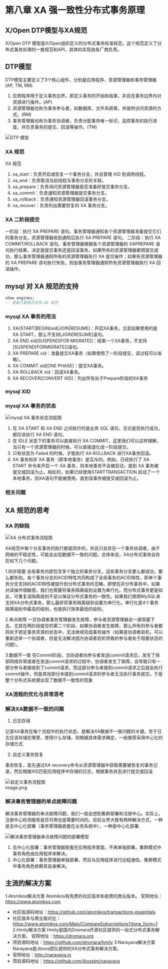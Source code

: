 # 第八章 XA 强一致性分布式事务原理

## X/Open DTP模型与XA规范

X/Open DTP 模型是X/Open组织定义的分布式事务标准规范，这个规范定义了分布式事务处理的一套规范和API，具体的实现由各厂商负责。

## DTP模型

DTP模型主要定义了3个核心组件，分别是应用程序、资源管理器和事务管理器(AP, TM, RM)
1. 应用程序用于定义事务边界，即定义事务的开始和结束，并且在事务边界内对资源进行操作。(AP)
2. 资源管理器也称为事务参与者，如数据库、文件系统等，并提供访问资源的方式。(RM)
3. 事务管理器也称为事务协调者，负责分配事务唯一标识，监控事务的执行进度，并负责事务的提交、回滚等操作。(TM)

![DTP 模型](https://shubuzuo.coding.net/p/image-host/d/image-host/git/raw/master/images/2022-07/2022-07-14/pic_1657760516242-46.png)  

### XA 规范

XA 规范
1. xa_start：负责开启或恢复一个事务分支，并且管理 XID 到调用线程。
2. xa_end：负责取消当前线程与事务分支的关联。
3. xa_prepare：负责询问资源管理器是否准备好提交事务分支。
4. xa_commit：负责通知资源管理器提交事务分支。
5. xa_rollback：负责通知资源管理器回滚事务分支。
6. xa_recover：负责列出需要恢复的 XA 事务分支。

### XA 二阶段提交

一阶段：执行 XA PREPARE 语句。事务管理器通知各个资源管理器准备提交它们的事务分支。资源管理器收到通知后执行 XA PREPARE 语句。
二阶段：执行 XA COMMIT/ROLLBACK 语句。事务管理器根据各个资源管理器的 XAPREPARE 语句执行结果，决定是提交事务还是回滚事务。如果所有的资源管理器都预提交成功，那么事务管理器通知所有的资源管理器执行 XA 提交操作；如果有资源管理器的 XA PREPARE 语句执行失败，则由事务管理器通知所有资源管理器执行 XA 回滚操作。

## mysql 对 XA 规范的支持

```sql
show engines;
-- 查看引擎是否支持 XA 规范
```

### mysql XA 事务的用法

1. XA{START|BEGIN}xid[JOIN|RESUME]：开启XA事务，注意如果使用的是XA START，那么不支持[JOIN|RESUME]语句。
2. XA END xid[SUSPEND[FOR MIGRATE]]：结束一个XA事务，不支持[SUSPEND[FORMIGRATE]]语句。
3. XA PREPARE xid：准备提交XA事务（如果使用了一阶段提交，该过程可以省略）。
4. XA COMMIT xid[ONE PHASE]：提交XA事务。
5. XA ROLLBACK xid：回滚XA事务。
6. XA RECOVER[CONVERT XID]：列出所有处于Prepare阶段的XA事务

### mysql XID

### mysql XA 事务的状态

![mysql XA 事务状态流程图](https://shubuzuo.coding.net/p/image-host/d/image-host/git/raw/master/images/2022-07/2022-07-14/pic_1657761227280-7.png)  

1. 在 XA START 和 XA END 之间执行的是业务 SQL 语句，无论是否执行成功，都应该执行 XA END 语句。
2. 在 IDLE 状态下的事务可以直接执行 XA COMMIT，这里我们可以这样理解，当只有一个资源管理器的时候，可以直接退化成一阶段提交。
3. 只有状态为 Failed 的时候，才能执行 XA ROLLBACK 进行XA事务回滚。
4. XA 事务和非 XA 事务（即本地事务）是互斥的。例如，已经执行了 XA START 命令来开启一个 XA 事务，则本地事务不会被启动，直到 XA 事务被提交或回滚为止。相反的，如果已经使用STARTTRANSACTION 启动了一个本地事务，则XA语句不能被使用，直到该事务被提交或回滚为止。

### 相关问题

## XA 规范的思考

### XA 的缺陷

![XA 分布式事务流程图](https://shubuzuo.coding.net/p/image-host/d/image-host/git/raw/master/images/2022-07/2022-07-14/pic_1657761436766-47.png)  

XA规范中每个分支事务的执行都是同步的，并且只会存在一个事务协调者，由于网络的不稳定性，可能会出现数据不一致的问题。总体来说，XA分布式事务会存在如下几个问题。

1.同步阻塞
全局事务内部包含多个独立的事务分支，这些事务分支要么都成功，要么都失败。各个事务分支的ACID特性共同构成了全局事务的ACID特性，即单个事务分支支持的ACID特性被提升到分布式事务的范畴。即使在非分布事务中，如果对读操作很敏感，我们也需要将事务隔离级别设置为串行化。而分布式事务更是如此，可重复读隔离级别不足以保证分布式事务的一致性。如果我们使用MySQL来支持XA分布式事务，那么最好将事务隔离级别设置为串行化。串行化是4个事务隔离级别中最高的级别，也是执行效率最低的级别。

2.单点故障
一旦协调者事务管理器发生故障，参与者资源管理器会一直阻塞下去。尤其在两阶段提交的第二个阶段，如果协调者发生故障，那么所有的参与者都将处于锁定事务资源的状态中，无法继续完成事务操作（如果是协调者宕机，可以重新选举一个协调者，但是无法解决因为协调者宕机导致的参与者处于阻塞状态的问题）。

3.数据不一致
在Commit阶段，当协调者向参与者发送commit请求后，发生了局部网络异常或者在发送commit请求的过程中，协调者发生了故障，会导致只有一部分参与者接收到了commit请求。而这部分参与者接到commit请求之后就会执行commit操作，但是其他部分未接到commit请求的参与者无法执行事务提交。于是整个分布式系统便出现了数据不一致性的现象

### XA流程的优化与异常思考

### 解决XA数据不一致的问题

1. 日志存储

记录XA事务在每个流程中的执行状态，是解决XA数据不一致问题的关键。至于日志应该存储在哪里，使用什么存储，则根据具体需求确定，一般推荐采用中心化的存储方式.

2. 自定义事务恢复

事务恢复，首先通过XA recovery命令从资源管理器中获取需要被恢复的事务记录，然后根据XID匹配应用程序中存储的日志，根据事务状态进行提交或回滚.

![自定义事务流程图](https://shubuzuo.coding.net/p/image-host/d/image-host/git/raw/master/images/2022-07/2022-07-14/pic_1657761608506-47.png)  
image.png

### 解决事务管理器的单点故障问题

解决事务管理器的单点故障问题，我们一般会想到集群部署和注册中心。实际上，注册中心检测服务是否可用也是需要时间的。目前业界大致有两种解决方式，一种是去中心化部署（事务管理器嵌套在业务系统中），一种是中心化部署.

![解决事务管理器单点故障问题的部署模型](https://shubuzuo.coding.net/p/image-host/d/image-host/git/raw/master/images/2022-07/2022-07-14/pic_1657761661212-22.png)  

1. 去中心化部署：事务管理器嵌套在应用程序里面，不再单独部署。集群模式中事务角色由应用程序来解决。
2. 中心化部署：事务管理器单独部署，然后与应用程序进行远程通信。集群模式中事务角色依赖其自身解决。

## 主流的解决方案

1.Atomikos解决方案
Atomikos有免费的社区版本和收费的商业版本。
官网地址：https://www.atomikos.com
- 社区版源码地址：https://github.com/atomikos/transactions-essentials
- 社区版本与商业版对比：https://www.atomikos.com/Main/CompareSubscriptions?done_form=1
2.Hmily解决方案
Hmily是国内Dromara开源社区提供的一站式分布式事务解决方案。
官网地址：https://dromara.org
- 项目源码地址：https://github.com/dromara/hmily
3.Narayana解决方案
Narayana是Jboos团队提供的XA分布式事务解决方案。
- 官网地址：http://narayana.io
- 项目源码地址：https://github.com/jbosstm/narayana


